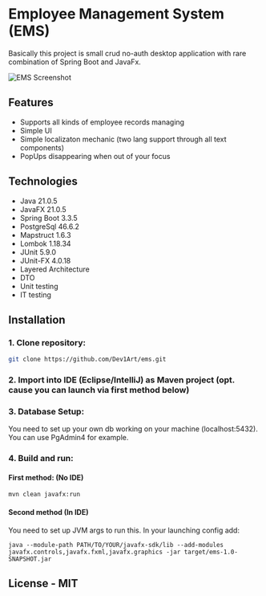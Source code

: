 # Employee Management System (EMS)

Basically this project is small crud no-auth desktop application with rare combination of Spring Boot and JavaFx. 

![EMS Screenshot](https://github.com/user-attachments/assets/e3e49e03-ef0a-4f39-af66-2d7ebc9d3a23)

## Features
- Supports all kinds of employee records managing
- Simple UI
- Simple localizaton mechanic (two lang support through all text components)
- PopUps disappearing when out of your focus

## Technologies
- Java 21.0.5
- JavaFX 21.0.5
- Spring Boot 3.3.5
- PostgreSql 46.6.2
- Mapstruct 1.6.3
- Lombok 1.18.34
- JUnit 5.9.0
- JUnit-FX 4.0.18
- Layered Architecture
- DTO
- Unit testing
- IT testing

## Installation
### 1. Clone repository:
   ```bash
   git clone https://github.com/Dev1Art/ems.git
   ```
### 2. Import into IDE (Eclipse/IntelliJ) as Maven project (opt. cause you can launch via first method below)
### 3. Database Setup: 
You need to set up your own db working on your machine (localhost:5432). You can use PgAdmin4 for example.
### 4. Build and run:
#### First method: (No IDE)
```
mvn clean javafx:run
```
#### Second method (In IDE)
You need to set up JVM args to run this. In your launching config add:
```
java --module-path PATH/TO/YOUR/javafx-sdk/lib --add-modules javafx.controls,javafx.fxml,javafx.graphics -jar target/ems-1.0-SNAPSHOT.jar
```
## License - MIT 
